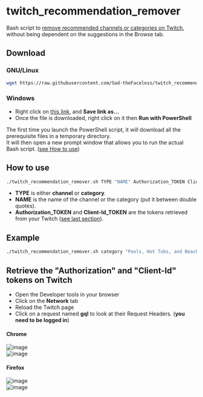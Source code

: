 # twitch_recommendation_remover
Bash script to [remove recommended channels or categories on Twitch](https://www.twitch.tv/settings/recommendations), without being dependent on the suggestions in the Browse tab.

## Download
### GNU/Linux
```bash
wget https://raw.githubusercontent.com/Sad-theFaceless/twitch_recommendation_remover/main/twitch_recommendation_remover.sh && chmod +x twitch_recommendation_remover.sh
```
### Windows
- Right click on [this link](https://github.com/Sad-theFaceless/twitch_recommendation_remover/raw/main/twitch_recommendation_remover.ps1), and **Save link as...**
- Once the file is downloaded, right click on it then **Run with PowerShell**

The first time you launch the PowerShell script, it will download all the prerequisite files in a temporary directory.  
It will then open a new prompt window that allows you to run the actual Bash script. ([see How to use](#how-to-use))

## How to use
```bash
./twitch_recommendation_remover.sh TYPE "NAME" Authorization_TOKEN Client-Id_TOKEN
```
- **TYPE** is either **channel** or **category**.
- **NAME** is the name of the channel or the category (put it between double quotes).
- **Authorization_TOKEN** and **Client-Id_TOKEN** are the tokens retrieved from your Twitch ([see last section](#retrieve-the-authorization-and-client-id-tokens-on-twitch)).

## Example
```bash
./twitch_recommendation_remover.sh category "Pools, Hot Tubs, and Beaches" a1b2c3d4e5f6g7h8i9j10k11l12m13 m13l12k11j10i9h8g7f6e5d4c3b2a1
```

## Retrieve the "Authorization" and "Client-Id" tokens on Twitch
- Open the Developer tools in your browser
- Click on the **Network** tab
- Reload the Twitch page
- Click on a request named **gql** to look at their Request Headers. (**you need to be logged in**)
#### Chrome
![image](https://user-images.githubusercontent.com/21340420/155695072-1985b99e-30ca-48da-a7ba-aa7c8cbbe749.png)  
![image](https://user-images.githubusercontent.com/21340420/155755848-c43f08f0-398c-49e3-bf32-231f276e5e5c.png)
#### Firefox
![image](https://user-images.githubusercontent.com/21340420/155697210-0285483d-ac23-412e-9424-fb1eb9e9dbd6.png)  
![image](https://user-images.githubusercontent.com/21340420/155755887-4a37ead7-3c48-4215-a5fd-25802eec4c6d.png)
